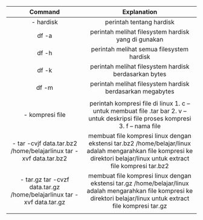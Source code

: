 |                                  Command                                 |                                                                                Explanation                                                                               |
|:------------------------------------------------------------------------:|:------------------------------------------------------------------------------------------------------------------------------------------------------------------------:|
|                                 - hardisk                                |                                                                         perintah tentang hardisk                                                                         |
|                                   df -a                                  |                                                            perintah melihat filesystem hardisk yang di gunakan                                                           |
|                                   df -h                                  |                                                                 perintah melihat semua filesystem hardisk                                                                |
|                                   df -k                                  |                                                           perintah melihat filesystem hardisk berdasarkan bytes                                                          |
|                                   df -m                                  |                                                         perintah melihat filesystem hardisk berdasarkan megabytes                                                        |
|                                                                          |                                                                                                                                                                          |
|                             - kompresi file                              |                      perintah kompresi file di linux 1. c – untuk membuat file .tar bar 2. v – untuk deskripsi file proses kompresi 3. f – nama file                     |
|   - tar -cvjf   data.tar.bz2 /home/belajarlinux  tar -xvf data.tar.bz2   | membuat file kompresi linux dengan ekstensi tar.bz2 /home/belajar/linux adalah mengarahkan file kompresi ke direktori belajar/linux  untuk extract file kompresi tar.bz2 |
| - tar.gz  tar -cvzf data.tar.gz /home/belajarlinux  tar -xvf data.tar.gz |  membuat file kompresi linux dengan ekstensi tar.gz /home/belajar/linux adalah mengarahkan file kompresi ke direktori belajar/linux  untuk extract file kompresi tar.gz  |
|                                                                          |                                                                                                                                                                          |